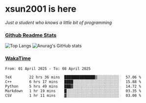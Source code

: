 # xsun2001 is here

*Just a student who knows a little bit of programming*

### [Github Readme Stats](https://github.com/anuraghazra/github-readme-stats)

![Top Langs](https://github-readme-stats.vercel.app/api/top-langs/?username=xsun2001&layout=compact&theme=radical) ![Anurag's GitHub stats](https://github-readme-stats.vercel.app/api?username=xsun2001&show_icons=true&theme=radical)

### [WakaTime](https://wakatime.com)

<!--START_SECTION:waka-->

```txt
From: 01 April 2025 - To: 08 April 2025

TeX        22 hrs 36 mins  ██████████████▒░░░░░░░░░░   57.06 %
C++        6 hrs 17 mins   ████░░░░░░░░░░░░░░░░░░░░░   15.88 %
Python     5 hrs 49 mins   ███▓░░░░░░░░░░░░░░░░░░░░░   14.72 %
Markdown   1 hr 19 mins    █░░░░░░░░░░░░░░░░░░░░░░░░   03.35 %
CSV        1 hr 11 mins    ▓░░░░░░░░░░░░░░░░░░░░░░░░   03.00 %
```

<!--END_SECTION:waka-->
